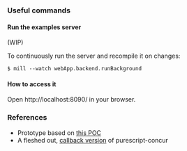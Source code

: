 

### Useful commands

#### Run the examples server

(WIP)


To continuously run the server and recompile it on changes:
```shell
$ mill --watch webApp.backend.runBackground
```
#### How to access it

Open http://localhost:8090/ in your browser.


### References

- Prototype based on [this POC](https://github.com/ajnsit/purescript-concur-streaming-poc)
- A fleshed out, [callback version](https://github.com/ajbarber/purescript-concur-core/blob/c66c3a9f8e7e325e86ab5faa1505aa2e51a46e4b/src/Concur/Core/Types.purs)
  of purescript-concur